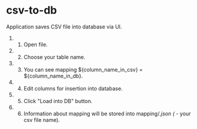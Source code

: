 # csv-to-db

 Application saves CSV file into database via UI.

1.    1. Open file.
2.    2. Choose your table name.
3.    3. You can see mapping ${column_name_in_csv} = ${column_name_in_db}.
4.    4. Edit columns for insertion into database. 
5.    5. Click "Load into DB" button.
6.    6. Information about mapping will be stored into mapping/*.json (* - your csv file name).
